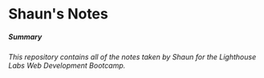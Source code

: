 # Shaun's Notes

##### Summary
###### This repository contains all of the notes taken by Shaun for the Lighthouse Labs Web Development Bootcamp.
